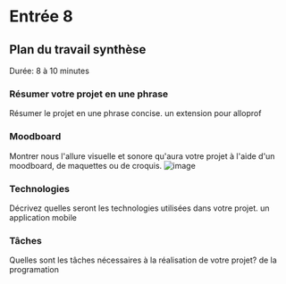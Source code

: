 # Entrée 8
## Plan du travail synthèse
Durée: 8 à 10 minutes

### Résumer votre projet en une phrase
Résumer le projet en une phrase concise.
un extension pour alloprof

### Moodboard
Montrer nous l'allure visuelle et sonore qu'aura votre projet à l'aide d'un moodboard, de maquettes ou de croquis. 
![image](https://github.com/Rafael-ADube/exempleJournalDeBord/assets/124070431/ca04d1ee-dfdb-4732-bb2a-49cb4bd7856c)


### Technologies
Décrivez quelles seront les technologies utilisées dans votre projet. 
un application mobile

### Tâches
Quelles sont les tâches nécessaires à la réalisation de votre projet? 
de la programation

